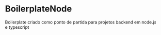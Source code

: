 # BoilerplateNode
Boilerplate criado como ponto de partida para projetos backend em node.js e typescript
